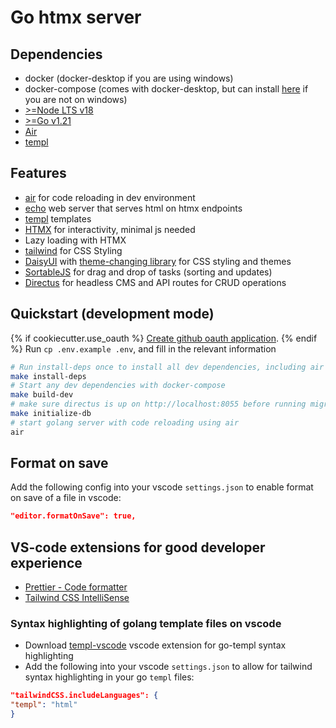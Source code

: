 # Go htmx server

## Dependencies

- docker (docker-desktop if you are using windows)
- docker-compose (comes with docker-desktop, but can install [here](https://docs.docker.com/compose/install/standalone/) if you are not on windows)
- [>=Node LTS v18](https://nodejs.org/en/download)
- [>=Go v1.21](https://go.dev/doc/install)
- [Air](https://github.com/cosmtrek/air)
- [templ](https://github.com/a-h/templ)

## Features

- [air](https://github.com/cosmtrek/air) for code reloading in dev environment
- [echo](https://echo.labstack.com/) web server that serves html on htmx endpoints
- [templ](https://templ.guide/) templates
- [HTMX](https://htmx.org/) for interactivity, minimal js needed
- Lazy loading with HTMX
- [tailwind](https://tailwindcss.com/) for CSS Styling
- [DaisyUI](daisyui.com/) with [theme-changing library](https://github.com/saadeghi/theme-change) for CSS styling and themes
- [SortableJS](https://github.com/SortableJS/Sortable) for drag and drop of tasks (sorting and updates)
- [Directus](https://directus.io/) for headless CMS and API routes for CRUD operations

## Quickstart (development mode)
{% if cookiecutter.use_oauth %}
[Create github oauth application](https://docs.github.com/en/apps/oauth-apps/building-oauth-apps/creating-an-oauth-app).
{% endif %}
Run `cp .env.example .env`, and fill in the relevant information

```sh
# Run install-deps once to install all dev dependencies, including air and templ
make install-deps
# Start any dev dependencies with docker-compose
make build-dev
# make sure directus is up on http://localhost:8055 before running migrations for directus
make initialize-db
# start golang server with code reloading using air
air
```

## Format on save

Add the following config into your vscode `settings.json` to enable format on save of a file in vscode:

```json
"editor.formatOnSave": true,
```

## VS-code extensions for good developer experience

- [Prettier - Code formatter](https://marketplace.visualstudio.com/items?itemName=esbenp.prettier-vscode)
- [Tailwind CSS IntelliSense](https://marketplace.visualstudio.com/items?itemName=bradlc.vscode-tailwindcss)

### Syntax highlighting of golang template files on vscode

- Download [templ-vscode](https://marketplace.visualstudio.com/items?itemName=a-h.templ) vscode extension for go-templ syntax highlighting
- Add the following into your vscode `settings.json` to allow for tailwind syntax highlighting in your go `templ` files:

```json
"tailwindCSS.includeLanguages": {
"templ": "html"
}
```
